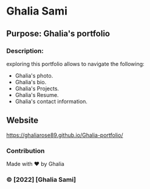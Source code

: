 # Ghalia Sami

## Purpose: Ghalia's portfolio

### Description: 
exploring this portfolio allows to navigate the following:

* Ghalia's photo.
* Ghalia's bio.
* Ghalia's Projects.
* Ghalia's Resume.
* Ghalia's contact information.

## Website
 https://ghaliarose89.github.io/Ghalia-portfolio/


### Contribution
Made with ❤️️ by Ghalia


### ©️ [2022] [Ghalia Sami]

